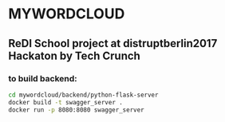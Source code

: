 # MYWORDCLOUD

## ReDI School project at distruptberlin2017 Hackaton by Tech Crunch

### to build backend:

```bash
cd mywordcloud/backend/python-flask-server
docker build -t swagger_server .
docker run -p 8080:8080 swagger_server
```
